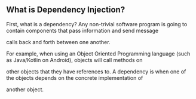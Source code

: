 
## What is Dependency Injection?

First, what is a dependency? Any non-trivial software program is going to contain components that pass information and send message 

calls back and forth between one another.

For example, when using an Object Oriented Programming language (such as Java/Kotlin on Android), objects will call methods on

other objects that they have references to. A dependency is when one of the objects depends on the concrete implementation of 

another object.

